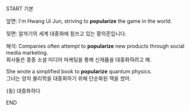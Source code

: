 START
기본

앞면:
I'm Hwang Ui Jun, striving to **popularize** the game in the world.

뒷면:
알까기의 세계 대중화에 힘쓰고 있는 황의준입니다.

해석:
Companies often attempt to **popularize** new products through social media marketing.  
회사들은 종종 소셜 미디어 마케팅을 통해 신제품을 대중화하려고 해.

She wrote a simplified book to **popularize** quantum physics.  
그녀는 양자 물리학을 대중화하기 위해 단순화된 책을 썼어.

{동} 대중화하다
<!--ID: 1743589720875-->
END